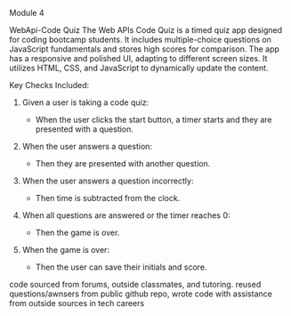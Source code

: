 Module 4

WebApi-Code Quiz
The Web APIs Code Quiz is a timed quiz app designed for coding bootcamp students. It includes multiple-choice questions on JavaScript fundamentals and stores high scores for comparison. The app has a responsive and polished UI, adapting to different screen sizes. It utilizes HTML, CSS, and JavaScript to dynamically update the content.

Key Checks Included:

1. Given a user is taking a code quiz:
   - When the user clicks the start button, a timer starts and they are presented with a question.

2. When the user answers a question:
   - Then they are presented with another question.

3. When the user answers a question incorrectly:
   - Then time is subtracted from the clock.

4. When all questions are answered or the timer reaches 0:
   - Then the game is over.

5. When the game is over:
   - Then the user can save their initials and score.

code sourced from forums, outside classmates, and tutoring. reused questions/awnsers from public github repo, wrote code with assistance from outside sources in tech careers
